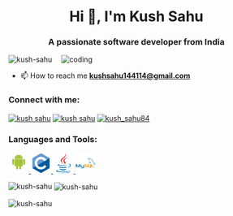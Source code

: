<h1 align="center">Hi 👋, I'm Kush Sahu</h1>
<h3 align="center">A passionate software developer from India</h3>
<img align ="right" alt="coding" width="400" src="https://user-images.githubusercontent.com/55389276/140866485-8fb1c876-9a8f-4d6a-98dc-08c4981eaf70.gif">
<p align="left"> <img src="https://komarev.com/ghpvc/?username=kush-sahu&label=Profile%20views&color=0e75b6&style=flat" alt="kush-sahu" /> </p>

- 📫 How to reach me **kushsahu144114@gmail.com**

<h3 align="left">Connect with me:</h3>
<p align="left">
<a href="https://twitter.com/kush sahu" target="blank"><img align="center" src="https://raw.githubusercontent.com/rahuldkjain/github-profile-readme-generator/master/src/images/icons/Social/twitter.svg" alt="kush sahu" height="30" width="40" /></a>
<a href="https://linkedin.com/in/kush sahu" target="blank"><img align="center" src="https://raw.githubusercontent.com/rahuldkjain/github-profile-readme-generator/master/src/images/icons/Social/linked-in-alt.svg" alt="kush sahu" height="30" width="40" /></a>
<a href="https://instagram.com/kush_sahu84" target="blank"><img align="center" src="https://raw.githubusercontent.com/rahuldkjain/github-profile-readme-generator/master/src/images/icons/Social/instagram.svg" alt="kush_sahu84" height="30" width="40" /></a>
</p>

<h3 align="left">Languages and Tools:</h3>
<p align="left"> <a href="https://developer.android.com" target="_blank" rel="noreferrer"> <img src="https://raw.githubusercontent.com/devicons/devicon/master/icons/android/android-original-wordmark.svg" alt="android" width="40" height="40"/> </a> <a href="https://www.cprogramming.com/" target="_blank" rel="noreferrer"> <img src="https://raw.githubusercontent.com/devicons/devicon/master/icons/c/c-original.svg" alt="c" width="40" height="40"/> </a> <a href="https://www.java.com" target="_blank" rel="noreferrer"> <img src="https://raw.githubusercontent.com/devicons/devicon/master/icons/java/java-original.svg" alt="java" width="40" height="40"/> </a> <a href="https://www.mysql.com/" target="_blank" rel="noreferrer"> <img src="https://raw.githubusercontent.com/devicons/devicon/master/icons/mysql/mysql-original-wordmark.svg" alt="mysql" width="40" height="40"/> </a> </p>

<p><img align="left" src="https://github-readme-stats.vercel.app/api/top-langs?username=kush-sahu&show_icons=true&locale=en&layout=compact" alt="kush-sahu" /></p>

<p>&nbsp;<img align="center" src="https://github-readme-stats.vercel.app/api?username=kush-sahu&show_icons=true&locale=en" alt="kush-sahu" /></p>

<p><img align="center" src="https://github-readme-streak-stats.herokuapp.com/?user=kush-sahu&" alt="kush-sahu" /></p>
